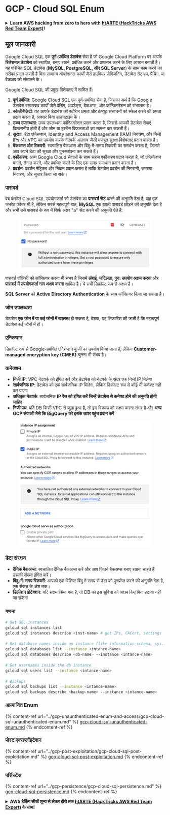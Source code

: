 # GCP - Cloud SQL Enum

<details>

<summary><strong>Learn AWS hacking from zero to hero with</strong> <a href="https://training.hacktricks.xyz/courses/arte"><strong>htARTE (HackTricks AWS Red Team Expert)</strong></a><strong>!</strong></summary>

HackTricks का समर्थन करने के अन्य तरीके:

* यदि आप चाहते हैं कि आपकी **कंपनी का विज्ञापन HackTricks में दिखाई दे** या **HackTricks को PDF में डाउनलोड करें** तो [**सब्सक्रिप्शन प्लान्स**](https://github.com/sponsors/carlospolop) देखें!
* [**आधिकारिक PEASS & HackTricks स्वैग प्राप्त करें**](https://peass.creator-spring.com)
* [**The PEASS Family**](https://opensea.io/collection/the-peass-family) की खोज करें, हमारे विशेष [**NFTs**](https://opensea.io/collection/the-peass-family) का संग्रह
* 💬 [**Discord group**](https://discord.gg/hRep4RUj7f) में **शामिल हों** या [**telegram group**](https://t.me/peass) में या **Twitter** 🐦 पर **मुझे फॉलो** करें [**@carlospolopm**](https://twitter.com/carlospolopm)**.**
* **HackTricks** को अपनी हैकिंग ट्रिक्स साझा करके PRs सबमिट करें [**HackTricks**](https://github.com/carlospolop/hacktricks) और [**HackTricks Cloud**](https://github.com/carlospolop/hacktricks-cloud)
*
*
* &#x20;github repos.

</details>

## मूल जानकारी

Google Cloud SQL एक **पूर्ण-प्रबंधित डेटाबेस** सेवा है जो Google Cloud Platform पर आपके **रिलेशनल डेटाबेस** को स्थापित, बनाए रखने, प्रबंधित करने और प्रशासन करने के लिए आसान बनाती है। यह परिचित SQL डेटाबेस (**MySQL, PostgreSQL, और SQL Server**) के साथ काम करने का तरीका प्रदान करती है बिना सामान्य ऑपरेशनल कार्यों जैसे हार्डवेयर प्रोविजनिंग, डेटाबेस सेटअप, पैचिंग, या बैकअप को संभालने के।

Google Cloud SQL की प्रमुख विशेषताएं में शामिल हैं:

1. **पूर्ण प्रबंधित**: Google Cloud SQL एक पूर्ण-प्रबंधित सेवा है, जिसका अर्थ है कि Google डेटाबेस रखरखाव कार्यों जैसे पैचिंग, अपडेट्स, बैकअप्स, और कॉन्फ़िगरेशन को संभालता है।
2. **स्केलेबिलिटी**: यह आपके डेटाबेस की स्टोरेज क्षमता और कंप्यूट संसाधनों को स्केल करने की क्षमता प्रदान करता है, अक्सर बिना डाउनटाइम के।
3. **उच्च उपलब्धता**: उच्च उपलब्धता कॉन्फ़िगरेशन प्रदान करता है, जिससे आपकी डेटाबेस सेवाएं विश्वसनीय होती हैं और जोन या इंस्टेंस विफलताओं का सामना कर सकती हैं।
4. **सुरक्षा**: डेटा एन्क्रिप्शन, Identity and Access Management (IAM) नियंत्रण, और निजी IPs और VPC का उपयोग करके नेटवर्क अलगाव जैसी मजबूत सुरक्षा विशेषताएं प्रदान करता है।
5. **बैकअप्स और रिकवरी**: स्वचालित बैकअप्स और बिंदु-में-समय रिकवरी का समर्थन करता है, जिससे आप अपने डेटा की सुरक्षा और पुनर्स्थापना कर सकते हैं।
6. **एकीकरण**: अन्य Google Cloud सेवाओं के साथ सहज एकीकरण प्रदान करता है, जो एप्लिकेशन बनाने, तैनात करने, और प्रबंधित करने के लिए एक समग्र समाधान प्रदान करता है।
7. **प्रदर्शन**: प्रदर्शन मेट्रिक्स और निदान प्रदान करता है ताकि डेटाबेस प्रदर्शन की निगरानी, समस्या निवारण, और सुधार किया जा सके।

### पासवर्ड

वेब कंसोल Cloud SQL उपयोगकर्ता को डेटाबेस का **पासवर्ड सेट** करने की अनुमति देता है, वहां एक जनरेट फीचर भी है, लेकिन सबसे महत्वपूर्ण बात, **MySQL** एक खाली पासवर्ड छोड़ने की अनुमति देता है और सभी उसे पासवर्ड के रूप में सिर्फ अक्षर "a" सेट करने की अनुमति देते हैं:

<figure><img src="../../../.gitbook/assets/image (1) (1) (1) (1) (1).png" alt=""><figcaption></figcaption></figure>

पासवर्ड पॉलिसी को कॉन्फ़िगर करना भी संभव है जिसमें **लंबाई**, **जटिलता**, **पुन: उपयोग अक्षम करना** और **पासवर्ड में उपयोगकर्ता नाम अक्षम करना** शामिल है। ये सभी डिफ़ॉल्ट रूप से अक्षम हैं।

**SQL Server** को **Active Directory Authentication** के साथ कॉन्फ़िगर किया जा सकता है।

### जोन उपलब्धता

डेटाबेस **एक जोन में या कई जोनों में उपलब्ध** हो सकता है, बेशक, यह सिफारिश की जाती है कि महत्वपूर्ण डेटाबेस कई जोनों में हों।

### एन्क्रिप्शन

डिफ़ॉल्ट रूप से Google-प्रबंधित एन्क्रिप्शन कुंजी का उपयोग किया जाता है, लेकिन **Customer-managed encryption key (CMEK)** चुनना भी संभव है।

### कनेक्शन

* **निजी IP**: VPC नेटवर्क को इंगित करें और डेटाबेस को नेटवर्क के अंदर एक निजी IP मिलेगा
* **सार्वजनिक IP**: डेटाबेस को एक सार्वजनिक IP मिलेगा, लेकिन डिफ़ॉल्ट रूप से कोई भी कनेक्ट नहीं कर पाएगा
* **अधिकृत नेटवर्क**: सार्वजनिक **IP रेंज को इंगित करें जिन्हें डेटाबेस से कनेक्ट होने की अनुमति होनी चाहिए**
* **निजी पथ**: यदि DB किसी VPC से जुड़ा हुआ है, तो इस विकल्प को सक्षम करना संभव है और **अन्य GCP सेवाओं जैसे कि BigQuery को इसके ऊपर पहुंच प्रदान करें**

<figure><img src="../../../.gitbook/assets/image (1) (1) (1) (1) (1) (1).png" alt=""><figcaption></figcaption></figure>

### डेटा संरक्षण

* **दैनिक बैकअप्स**: स्वचालित दैनिक बैकअप्स करें और आप जितने बैकअप्स बनाए रखना चाहते हैं उसकी संख्या इंगित करें।
* **बिंदु-में-समय रिकवरी**: आपको एक विशिष्ट बिंदु में समय से डेटा को पुनर्प्राप्त करने की अनुमति देता है, एक सेकंड के अंश तक।
* **डिलीशन प्रोटेक्शन**: यदि सक्षम किया गया है, तो DB को इस सुविधा को अक्षम किए बिना हटाया नहीं जा सकेगा

### गणना
```bash
# Get SQL instances
gcloud sql instances list
gcloud sql instances describe <inst-name> # get IPs, CACert, settings

# Get database names inside an instance (like information_schema, sys...)
gcloud sql databases list --instance <intance-name>
gcloud sql databases describe <db-name> --instance <intance-name>

# Get usernames inside the db instance
gcloud sql users list --instance <intance-name>

# Backups
gcloud sql backups list --instance <intance-name>
gcloud sql backups describe <backup-name> --instance <intance-name>
```
### अप्रमाणित Enum

{% content-ref url="../gcp-unaunthenticated-enum-and-access/gcp-cloud-sql-unauthenticated-enum.md" %}
[gcp-cloud-sql-unauthenticated-enum.md](../gcp-unaunthenticated-enum-and-access/gcp-cloud-sql-unauthenticated-enum.md)
{% endcontent-ref %}

### पोस्ट एक्सप्लॉइटेशन

{% content-ref url="../gcp-post-exploitation/gcp-cloud-sql-post-exploitation.md" %}
[gcp-cloud-sql-post-exploitation.md](../gcp-post-exploitation/gcp-cloud-sql-post-exploitation.md)
{% endcontent-ref %}

### पर्सिस्टेंस

{% content-ref url="../gcp-persistence/gcp-cloud-sql-persistence.md" %}
[gcp-cloud-sql-persistence.md](../gcp-persistence/gcp-cloud-sql-persistence.md)
{% endcontent-ref %}

<details>

<summary><strong>AWS हैकिंग सीखें शून्य से लेकर हीरो तक</strong> <a href="https://training.hacktricks.xyz/courses/arte"><strong>htARTE (HackTricks AWS Red Team Expert)</strong></a><strong> के साथ!</strong></summary>

HackTricks का समर्थन करने के अन्य तरीके:

* यदि आप चाहते हैं कि आपकी **कंपनी का विज्ञापन HackTricks में दिखाई दे** या **HackTricks को PDF में डाउनलोड करें**, तो [**सब्सक्रिप्शन प्लान्स**](https://github.com/sponsors/carlospolop) देखें!
* [**आधिकारिक PEASS & HackTricks स्वैग**](https://peass.creator-spring.com) प्राप्त करें
* [**The PEASS Family**](https://opensea.io/collection/the-peass-family) की खोज करें, हमारा एक्सक्लूसिव [**NFTs**](https://opensea.io/collection/the-peass-family) संग्रह
* 💬 [**Discord group**](https://discord.gg/hRep4RUj7f) में **शामिल हों** या [**telegram group**](https://t.me/peass) में या **Twitter** पर 🐦 [**@carlospolopm**](https://twitter.com/carlospolopm) को **फॉलो** करें।
* **HackTricks** के [**github repos**](https://github.com/carlospolop/hacktricks) और [**HackTricks Cloud**](https://github.com/carlospolop/hacktricks-cloud) में PRs सबमिट करके अपनी हैकिंग ट्रिक्स शेयर करें।

</details>
